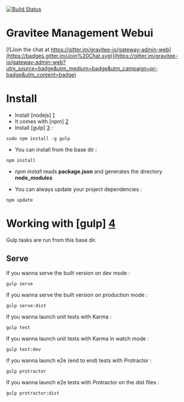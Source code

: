 [![Build Status](http://build.gravitee.io/jenkins/buildStatus/icon?job=gravitee-management-webui)](http://build.gravitee.io/jenkins/view/Tous/job/gravitee-management-webui/)
# Gravitee Management Webui

[![Join the chat at https://gitter.im/gravitee-io/gateway-admin-web](https://badges.gitter.im/Join%20Chat.svg)](https://gitter.im/gravitee-io/gateway-admin-web?utm_source=badge&utm_medium=badge&utm_campaign=pr-badge&utm_content=badge)

# Install

- Install [nodejs] [1]
- It comes with [npm] [2]
- Install [gulp] [3] :
```
sudo npm install -g gulp
```

- You can install from the base dir :
```
npm install
```

  - *npm install* reads **package.json** and generates the directory **node_modules**

- You can always update your project dependencies :
```
npm update
```

# Working with [gulp] [4]

Gulp tasks are run from this base dir.

## Serve

If you wanna serve the built version on dev mode :
```
gulp serve
```

If you wanna serve the built version on production mode :
```
gulp serve:dist
```

If you wanna launch unit tests with Karma :
```
gulp test
```

If you wanna launch unit tests with Karma in watch mode :
```
gulp test:dev
```

If you wanna launch e2e (end to end) tests with Protractor :
```
gulp protractor
```

If you wanna launch e2e tests with Protractor on the dist files :
```
gulp protractor:dist
```

[1]: http://nodejs.org
[2]: http://npmjs.org
[3]: https://github.com/gulpjs/gulp
[4]: http://gulpjs.com

